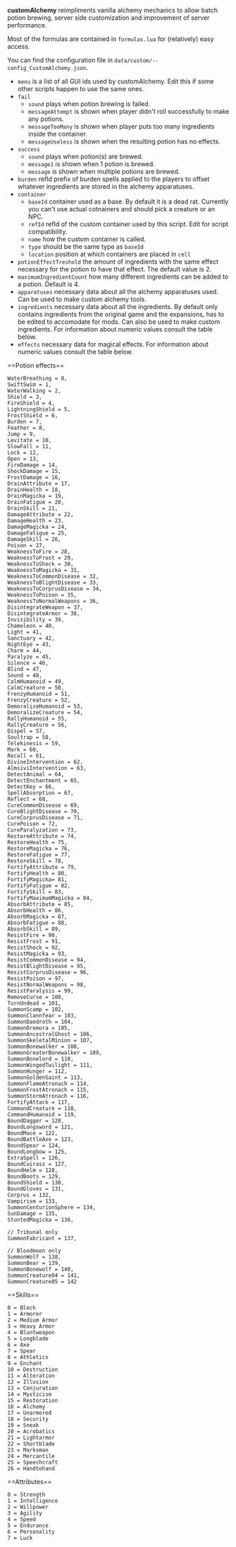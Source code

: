 **customAlchemy** reimpliments vanilla alchemy mechanics to allow batch potion brewing, server side customization and improvement of server performance.

Most of the formulas are contained in `formulas.lua` for (relatively) easy access.

You can find the configuration file in `data/custom/--config_CustomAlchemy.json`.
* `menu` is a list of all GUI ids used by customAlchemy. Edit this if some other scripts happen to use the same ones.
* `fail`
  * `sound` plays when potion brewing is failed.
  * `messageAttempt` is shown when player didn't roll successfully to make any potions.
  * `messageTooMany` is shown when player puts too many ingredients inside the container.
  * `messageUseless` is shown when the resulting potion has no effects.
* `success`
  * `sound` plays when potion(s) are brewed.
  * `message1` is shown when 1 potion is brewed.
  * `message` is shown when multiple potions are brewed.
* `burden` refId prefix of burden spells applied to the players to offset whatever ingredients are stored in the alchemy apparatuses.
* `container`
  * `baseId` container used as a base. By default it is a dead rat. Currently you can't use actual cotnainers and should pick a creature or an NPC.
  * `refId` refId of the custom container used by this script. Edit for script compatibility.
  * `name` how the custom container is called.
  * `type` should be the same type as `baseId`
  * `location` position at which containers are placed in `cell`
* `potionEffectTreshold` the amount of ingredients with the same effect necessary for the potion to have that effect. The default value is 2.
* `maximumIngredientCount` how many different ingredients can be added to a potion. Default is 4.
* `apparatuses` necessary data about all the alchemy apparatuses used. Can be used to make custom alchemy tools.
* `ingredients` necessary data about all the ingredients. By default only contains ingredients from the original game and the expansions, has to be edited to accomodate for mods. Can also be used to make custom ingredients. For information about numeric values consult the table below.
* `effects` necessary data for magical effects. For information about numeric values consult the table below.

==Potion effects==

    WaterBreathing = 0,
    SwiftSwim = 1,
    WaterWalking = 2,
    Shield = 3,
    FireShield = 4,
    LightningShield = 5,
    FrostShield = 6,
    Burden = 7,
    Feather = 8,
    Jump = 9,
    Levitate = 10,
    SlowFall = 11,
    Lock = 12,
    Open = 13,
    FireDamage = 14,
    ShockDamage = 15,
    FrostDamage = 16,
    DrainAttribute = 17,
    DrainHealth = 18,
    DrainMagicka = 19,
    DrainFatigue = 20,
    DrainSkill = 21,
    DamageAttribute = 22,
    DamageHealth = 23,
    DamageMagicka = 24,
    DamageFatigue = 25,
    DamageSkill = 26,
    Poison = 27,
    WeaknessToFire = 28,
    WeaknessToFrost = 29,
    WeaknessToShock = 30,
    WeaknessToMagicka = 31,
    WeaknessToCommonDisease = 32,
    WeaknessToBlightDisease = 33,
    WeaknessToCorprusDisease = 34,
    WeaknessToPoison = 35,
    WeaknessToNormalWeapons = 36,
    DisintegrateWeapon = 37,
    DisintegrateArmor = 38,
    Invisibility = 39,
    Chameleon = 40,
    Light = 41,
    Sanctuary = 42,
    NightEye = 43,
    Charm = 44,
    Paralyze = 45,
    Silence = 46,
    Blind = 47,
    Sound = 48,
    CalmHumanoid = 49,
    CalmCreature = 50,
    FrenzyHumanoid = 51,
    FrenzyCreature = 52,
    DemoralizeHumanoid = 53,
    DemoralizeCreature = 54,
    RallyHumanoid = 55,
    RallyCreature = 56,
    Dispel = 57,
    Soultrap = 58,
    Telekinesis = 59,
    Mark = 60,
    Recall = 61,
    DivineIntervention = 62,
    AlmsiviIntervention = 63,
    DetectAnimal = 64,
    DetectEnchantment = 65,
    DetectKey = 66,
    SpellAbsorption = 67,
    Reflect = 68,
    CureCommonDisease = 69,
    CureBlightDisease = 70,
    CureCorprusDisease = 71,
    CurePoison = 72,
    CureParalyzation = 73,
    RestoreAttribute = 74,
    RestoreHealth = 75,
    RestoreMagicka = 76,
    RestoreFatigue = 77,
    RestoreSkill = 78,
    FortifyAttribute = 79,
    FortifyHealth = 80,
    FortifyMagicka= 81,
    FortifyFatigue = 82,
    FortifySkill = 83,
    FortifyMaximumMagicka = 84,
    AbsorbAttribute = 85,
    AbsorbHealth = 86,
    AbsorbMagicka = 87,
    AbsorbFatigue = 88,
    AbsorbSkill = 89,
    ResistFire = 90,
    ResistFrost = 91,
    ResistShock = 92,
    ResistMagicka = 93,
    ResistCommonDisease = 94,
    ResistBlightDisease = 95,
    ResistCorprusDisease = 96,
    ResistPoison = 97,
    ResistNormalWeapons = 98,
    ResistParalysis = 99,
    RemoveCurse = 100,
    TurnUndead = 101,
    SummonScamp = 102,
    SummonClannfear = 103,
    SummonDaedroth = 104,
    SummonDremora = 105,
    SummonAncestralGhost = 106,
    SummonSkeletalMinion = 107,
    SummonBonewalker = 108,
    SummonGreaterBonewalker = 109,
    SummonBonelord = 110,
    SummonWingedTwilight = 111,
    SummonHunger = 112,
    SummonGoldenSaint = 113,
    SummonFlameAtronach = 114,
    SummonFrostAtronach = 115,
    SummonStormAtronach = 116,
    FortifyAttack = 117,
    CommandCreature = 118,
    CommandHumanoid = 119,
    BoundDagger = 120,
    BoundLongsword = 121,
    BoundMace = 122,
    BoundBattleAxe = 123,
    BoundSpear = 124,
    BoundLongbow = 125,
    ExtraSpell = 126,
    BoundCuirass = 127,
    BoundHelm = 128,
    BoundBoots = 129,
    BoundShield = 130,
    BoundGloves = 131,
    Corprus = 132,
    Vampirism = 133,
    SummonCenturionSphere = 134,
    SunDamage = 135,
    StuntedMagicka = 136,

    // Tribunal only
    SummonFabricant = 137,

    // Bloodmoon only
    SummonWolf = 138,
    SummonBear = 139,
    SummonBonewolf = 140,
    SummonCreature04 = 141,
    SummonCreature05 = 142


==Skills==

    0 = Block
    1 = Armorer
    2 = Medium Armor
    3 = Heavy Armor
    4 = Bluntweapon
    5 = Longblade
    6 = Axe
    7 = Spear
    8 = Athletics
    9 = Enchant
    10 = Destruction
    11 = Alteration
    12 = Illusion
    13 = Conjuration
    14 = Mysticism
    15 = Restoration
    16 = Alchemy
    17 = Unarmored
    18 = Security
    19 = Sneak
    20 = Acrobatics
    21 = Lightarmor
    22 = Shortblade
    23 = Marksman
    24 = Mercantile
    25 = Speechcraft
    26 = Handtohand


==Attributes==

    0 = Strength
    1 = Intelligence
    2 = Willpower
    3 = Agility
    4 = Speed
    5 = Endurance
    6 = Personality
    7 = Luck